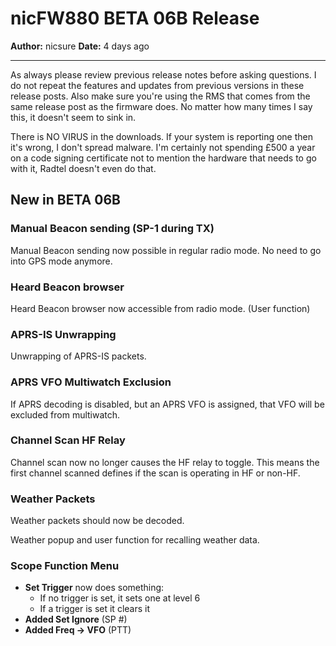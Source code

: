 # nicFW880 BETA 06B Release

**Author:** nicsure
**Date:** 4 days ago

---

As always please review previous release notes before asking questions. I do not repeat the features and updates from previous versions in these release posts. Also make sure you're using the RMS that comes from the same release post as the firmware does. No matter how many times I say this, it doesn't seem to sink in.

There is NO VIRUS in the downloads. If your system is reporting one then it's wrong, I don't spread malware. I'm certainly not spending £500 a year on a code signing certificate not to mention the hardware that needs to go with it, Radtel doesn't even do that.

## New in BETA 06B

### Manual Beacon sending (SP-1 during TX)
Manual Beacon sending now possible in regular radio mode. No need to go into GPS mode anymore.

### Heard Beacon browser
Heard Beacon browser now accessible from radio mode. (User function)

### APRS-IS Unwrapping
Unwrapping of APRS-IS packets.

### APRS VFO Multiwatch Exclusion
If APRS decoding is disabled, but an APRS VFO is assigned, that VFO will be excluded from multiwatch.

### Channel Scan HF Relay
Channel scan now no longer causes the HF relay to toggle. This means the first channel scanned defines if the scan is operating in HF or non-HF.

### Weather Packets
Weather packets should now be decoded.

Weather popup and user function for recalling weather data.

### Scope Function Menu
- **Set Trigger** now does something:
  - If no trigger is set, it sets one at level 6
  - If a trigger is set it clears it
- **Added Set Ignore** (SP #)
- **Added Freq → VFO** (PTT)
